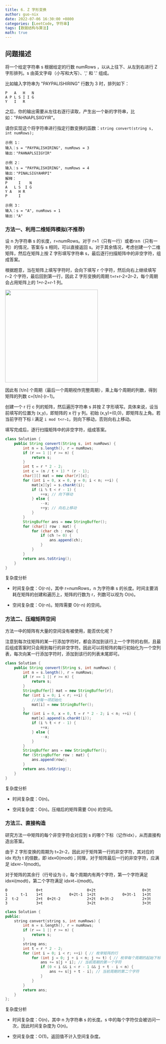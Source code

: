 ```yaml
---
title: 6. Z 字形变换
author: guo-nix
date: 2022-07-06 16:30:00 +0800
categories: [LeetCode, 字符串]
tags: [数据结构与算法]  
math: true
---
```


## 问题描述


将一个给定字符串 s 根据给定的行数 numRows ，以从上往下、从左到右进行 Z 字形排列。s 由英文字母（小写和大写）、',' 和 '.' 组成。

比如输入字符串为 "PAYPALISHIRING" 行数为 3 时，排列如下：

```
P   A   H   N
A P L S I I G
Y   I   R
```
之后，你的输出需要从左往右逐行读取，产生出一个新的字符串，比如："PAHNAPLSIIGYIR"。

请你实现这个将字符串进行指定行数变换的函数：`string convert(string s, int numRows);`

```
示例 1：
输入：s = "PAYPALISHIRING", numRows = 3
输出："PAHNAPLSIIGYIR"

示例 2：
输入：s = "PAYPALISHIRING", numRows = 4
输出："PINALSIGYAHRPI"
解释：
P     I    N
A   L S  I G
Y A   H R
P     I

示例 3：
输入：s = "A", numRows = 1
输出："A"
```





### 方法一、利用二维矩阵模拟(不推荐)


设 n 为字符串 s 的长度，r=numRows。对于 r=1（只有一行）或者r≥n（只有一列）的情况，答案与 s 相同，可以直接返回 s。对于其余情况，考虑创建一个二维矩阵，然后在矩阵上按 Z 字形填写字符串 s，最后逐行扫描矩阵中的非空字符，组成答案。

根据题意，当在矩阵上填写字符时，会向下填写 r 个字符，然后向右上继续填写 r−2 个字符，最后回到第一行，因此 Z 字形变换的周期 t=r+r-2=2r-2，每个周期会占用矩阵上的 1+r-2=r-1 列。

<img src="./images/6_fig1.png" width=300>


因此有 ⌈t/n⌉ 个周期（最后一个周期视作完整周期），乘上每个周期的列数，得到矩阵的列数 c=⌈t/n⌉⋅(r−1)。

创建一个 r 行 c 列的矩阵，然后遍历字符串 s 并按 Z 字形填写。具体来说，设当前填写的位置为 (x,y)，即矩阵的 x 行 y 列。初始 (x,y)=(0,0)，即矩阵左上角。若当前字符下标 i 满足 `i mod t<r−1`，则向下移动，否则向右上移动。

填写完成后，逐行扫描矩阵中的非空字符，组成答案。


```java
class Solution {
    public String convert(String s, int numRows) {
        int n = s.length(), r = numRows;
        if (r == 1 || r >= n) {
            return s;
        }
        int t = r * 2 - 2;
        int c = (n / t + 1) * (r - 1);
        char[][] mat = new char[r][c];
        for (int i = 0, x = 0, y = 0; i < n; ++i) {
            mat[x][y] = s.charAt(i);
            if (i % t < r - 1) {
                ++x; // 向下移动
            } else {
                --x;
                ++y; // 向右上移动
            }
        }
        StringBuffer ans = new StringBuffer();
        for (char[] row : mat) {
            for (char ch : row) {
                if (ch != 0) {
                    ans.append(ch);
                }
            }
        }
        return ans.toString();
    }
}
```

复杂度分析

- 时间复杂度：O(r⋅n)，其中 r=numRows，n 为字符串 s 的长度。时间主要消耗在矩阵的创建和遍历上，矩阵的行数为 r，列数可以视为 O(n)。

- 空间复杂度：O(r⋅n)。矩阵需要 O(r⋅n) 的空间。



### 方法二、压缩矩阵空间

方法一中的矩阵有大量的空间没有被使用，能否优化呢？

注意到每次往矩阵的某一行添加字符时，都会添加到该行上一个字符的右侧，且最后组成答案时只会用到每行的非空字符。因此可以将矩阵的每行初始化为一个空列表，每次向某一行添加字符时，添加到该行的列表末尾即可。


```java
class Solution {
    public String convert(String s, int numRows) {
        int n = s.length(), r = numRows;
        if (r == 1 || r >= n) {
            return s;
        }
        StringBuffer[] mat = new StringBuffer[r];
        for (int i = 0; i < r; ++i) {
            //对每一项初始化
            mat[i] = new StringBuffer();
        }
        for (int i = 0, x = 0, t = r * 2 - 2; i < n; ++i) {
            mat[x].append(s.charAt(i));
            if (i % t < r - 1) {
                ++x;
            } else {
                --x;
            }
        }
        StringBuffer ans = new StringBuffer();
        for (StringBuffer row : mat) {
            ans.append(row);
        }
        return ans.toString();
    }
}
```


复杂度分析

- 时间复杂度：O(n)。

- 空间复杂度：O(n)。压缩后的矩阵需要 O(n) 的空间。



### 方法三、直接构造

研究方法一中矩阵的每个非空字符会对应到 s 的哪个下标（记作idx），从而直接构造出答案。

由于 Z 字形变换的周期为 t=2r-2，因此对于矩阵第一行的非空字符，其对应的 idx 均为 t 的倍数，即 idx≡0(modt)；同理，对于矩阵最后一行的非空字符，应满足 idx≡r−1(modt)。

对于矩阵的其余行（行号设为 i），每个周期内有两个字符，第一个字符满足 idx≡i(modt)，第二个字符满足 idx≡t−i(modt)。






```
0             0+t                    0+2t                     0+3t
1      t-1    1+t            0+2t-1  1+2t            0+3t-1   1+3t
2  t-2        2+t  0+2t-2            2+2t  0+3t-2             2+3t  
3             3+t                    3+2t                     3+3t
```


```c++
class Solution {
public:
    string convert(string s, int numRows) {
        int n = s.length(), r = numRows;
        if (r == 1 || r >= n) {
            return s;
        }
        string ans;
        int t = r * 2 - 2;
        for (int i = 0; i < r; ++i) { // 枚举矩阵的行
            for (int j = 0; j + i < n; j += t) { // 枚举每个周期的起始下标
                ans += s[j + i]; // 当前周期的第一个字符
                if (0 < i && i < r - 1 && j + t - i < n) {
                    ans += s[j + t - i]; // 当前周期的第二个字符
                }
            }
        }
        return ans;
    }
};
```

复杂度分析

- 时间复杂度：O(n)，其中 n 为字符串 s 的长度。s 中的每个字符仅会被访问一次，因此时间复杂度为 O(n)。

- 空间复杂度：O(1)。返回值不计入空间复杂度。

















### 

